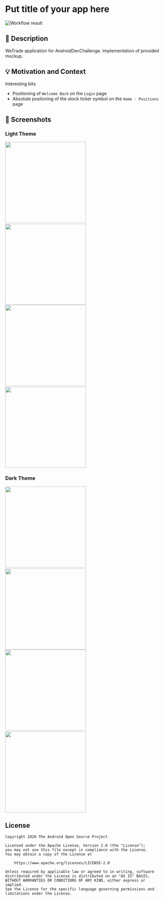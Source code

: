 # Put title of your app here

<!--- Replace <OWNER> with your Github Username and <REPOSITORY> with the name of your repository. -->
<!--- You can find both of these in the url bar when you open your repository in github. -->
![Workflow result](https://github.com/vin00/SpeedrunChallenge/workflows/Check/badge.svg)


## :scroll: Description
WeTrade application for AndroidDevChallenge. Implementation of provided mockup.


## :bulb: Motivation and Context
Interesting bits
- Positioning of `Welcome Back` on the `Login` page
- Absolute positoning of the stock ticker symbol on the `Home - Positions` page


## :camera_flash: Screenshots
### Light Theme
<img src="/results/light_welcome.png" width="260">&emsp;<img src="/results/light_login.png" width="260">
<img src="/results/light_home.png" width="260">&emsp;<img src="/results/light_positions.png" width="260">

### Dark Theme
<img src="/results/dark_welcome.png" width="260">&emsp;<img src="/results/dark_login.png" width="260">
<img src="/results/dark_home.png" width="260">&emsp;<img src="/results/dark_positions.png" width="260">

## License
```
Copyright 2020 The Android Open Source Project

Licensed under the Apache License, Version 2.0 (the "License");
you may not use this file except in compliance with the License.
You may obtain a copy of the License at

    https://www.apache.org/licenses/LICENSE-2.0

Unless required by applicable law or agreed to in writing, software
distributed under the License is distributed on an "AS IS" BASIS,
WITHOUT WARRANTIES OR CONDITIONS OF ANY KIND, either express or implied.
See the License for the specific language governing permissions and
limitations under the License.
```
